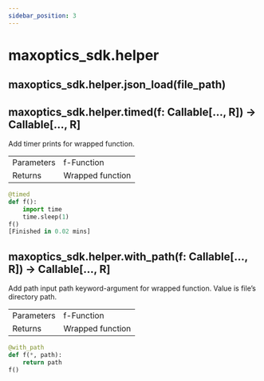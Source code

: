 ```yaml
---
sidebar_position: 3
---
```


# maxoptics_sdk.helper 

## maxoptics_sdk.helper.json_load(file_path)
## maxoptics_sdk.helper.timed(f: Callable[..., R]) → Callable[..., R]

Add timer prints for wrapped function.



<table class="custom-table">
  <tr>
    <td class="typeface">Parameters</td>
    <td class="typeface">f-Function</td>
  </tr>
  <tr>
    <td>Returns</td>
    <td>Wrapped function</td>
  </tr>
</table>




```py
@timed
def f():
    import time
    time.sleep(1)
f()
[Finished in 0.02 mins]
```

## maxoptics_sdk.helper.with_path(f: Callable[..., R]) → Callable[..., R]

Add path input path keyword-argument for wrapped function. Value is file’s directory path.

<table class="custom-table">
  <tr>
    <td class="typeface">Parameters</td>
    <td class="typeface">f-Function</td>
  </tr>
  <tr>
    <td>Returns</td>
    <td>Wrapped function</td>
  </tr>
</table>

```py
@with_path
def f(*, path):
    return path
f()
```
